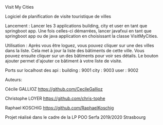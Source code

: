 Visit My Cities

Logiciel de planification de visite touristique de villes

Lancement :
Lancer les 3 applications building, city et user en tant que springboot app.
Une fois celles-ci démarrées, lancer javafxui en tant que springboot app ou de
java application en choisissant la classe VisitMyCities.

Utilisation :
Après vous être loguez, vous pouvez cliquer sur une des villes dans la liste.
Cela met à jour la liste des bâtiments de cette ville.
Vous pouvez ensuite cliquer sur un des bâtiments pour voir ses détails.
Le bouton ajouter permet d'ajouter ce bâtiment à votre liste de visite.

Ports sur localhost des api :
building : 9001
city : 9003
user : 9002

Auteurs:

Cécile GALLIOZ
https://github.com/CecileGallioz

Christophe LOYER
https://github.com/chris-tophe

Raphael KOSCHIG
https://github.com/RaphaelKoschig

Projet réalisé dans le cadre de la LP POO Serfa 2019/2020 Strasbourg
